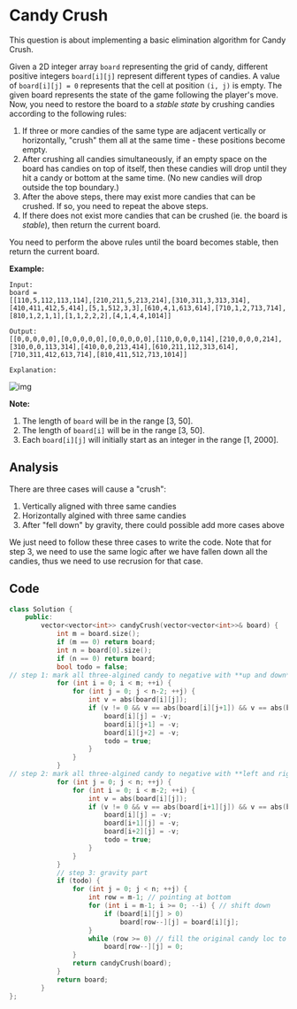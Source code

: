 # Candy Crush

This question is about implementing a basic elimination algorithm for Candy Crush.

Given a 2D integer array `board` representing the grid of candy, different positive integers `board[i][j]` represent different types of candies. A value of `board[i][j] = 0` represents that the cell at position `(i, j)` is empty. The given board represents the state of the game following the player's move. Now, you need to restore the board to a *stable state* by crushing candies according to the following rules:

1. If three or more candies of the same type are adjacent vertically or horizontally, "crush" them all at the same time - these positions become empty.
2. After crushing all candies simultaneously, if an empty space on the board has candies on top of itself, then these candies will drop until they hit a candy or bottom at the same time. (No new candies will drop outside the top boundary.)
3. After the above steps, there may exist more candies that can be crushed. If so, you need to repeat the above steps.
4. If there does not exist more candies that can be crushed (ie. the board is *stable*), then return the current board.

You need to perform the above rules until the board becomes stable, then return the current board.

 

**Example:**

```
Input:
board =
[[110,5,112,113,114],[210,211,5,213,214],[310,311,3,313,314],[410,411,412,5,414],[5,1,512,3,3],[610,4,1,613,614],[710,1,2,713,714],[810,1,2,1,1],[1,1,2,2,2],[4,1,4,4,1014]]

Output:
[[0,0,0,0,0],[0,0,0,0,0],[0,0,0,0,0],[110,0,0,0,114],[210,0,0,0,214],[310,0,0,113,314],[410,0,0,213,414],[610,211,112,313,614],[710,311,412,613,714],[810,411,512,713,1014]]

Explanation:
```

![img](https://assets.leetcode.com/uploads/2018/10/12/candy_crush_example_2.png)

**Note:**

1. The length of `board` will be in the range [3, 50].
2. The length of `board[i]` will be in the range [3, 50].
3. Each `board[i][j]` will initially start as an integer in the range [1, 2000].

## Analysis

There are three cases will cause a "crush":

1. Vertically aligned with three same candies
2. Horizontally algined with three same candies
3. After "fell down" by gravity, there could possible add more cases above

We just need to follow these three cases to write the code. Note that for step 3, we need to use the same logic after we have fallen down all the candies, thus we need to use recrusion for that case.

## Code

```c++
class Solution {
    public:
        vector<vector<int>> candyCrush(vector<vector<int>>& board) {
            int m = board.size();
            if (m == 0) return board;
            int n = board[0].size();
            if (n == 0) return board;
            bool todo = false;
// step 1: mark all three-algined candy to negative with **up and down** directions
            for (int i = 0; i < m; ++i) {
                for (int j = 0; j < n-2; ++j) {
                    int v = abs(board[i][j]);
                    if (v != 0 && v == abs(board[i][j+1]) && v == abs(board[i][j+2])) {
                        board[i][j] = -v;
                        board[i][j+1] = -v;
                        board[i][j+2] = -v;
                        todo = true;
                    }
                }
            }
// step 2: mark all three-algined candy to negative with **left and right** directions
            for (int j = 0; j < n; ++j) {
                for (int i = 0; i < m-2; ++i) {
                    int v = abs(board[i][j]);
                    if (v != 0 && v == abs(board[i+1][j]) && v == abs(board[i+2][j])) {
                        board[i][j] = -v;
                        board[i+1][j] = -v;
                        board[i+2][j] = -v;
                        todo = true;
                    }
                }
            }
            // step 3: gravity part
            if (todo) {
                for (int j = 0; j < n; ++j) {
                    int row = m-1; // pointing at bottom
                    for (int i = m-1; i >= 0; --i) { // shift down 
                        if (board[i][j] > 0)
                            board[row--][j] = board[i][j];
                    }
                    while (row >= 0) // fill the original candy loc to 0
                        board[row--][j] = 0;
                }
                return candyCrush(board);
            }
            return board;
        }
};
```

